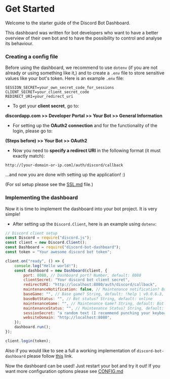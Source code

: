 # Get Started

Welcome to the starter guide of the Discord Bot Dashboard.

This dashboard was written for bot developers who want to have a better overview of their own bot
and to have the possibility to control and analyse its behaviour.

### Creating a config file

Before using the dashboard, we recommend to use `dotenv` (if you are not already or using something like it,) and to create a `.env` file to store sensitive values like your bot's token. Here is an example `.env` file:

```dotenv
SESSION_SECRET=your_own_secret_code_for_sessions
CLIENT_SECRET=your_client_secret_code
REDIRECT_URI=your_redirect_uri
```

-   To get your **client secret**, go to:

**discordapp.com >> Developer Portal >> Your Bot >> General Information**

-   For setting up the **OAuth2 connection** and for the functionality of the login, please go to:

**(Steps before) >> Your Bot >> OAuth2**

-   Now you need to **specify a redirect URI** in the following format (it must exactly match):

```text
http://[your-domain-or-ip.com]/auth/discord/callback
```

...and now you are done with setting up the application! :)

(For ssl setup please see the [SSL.md](https://github.com/julianYaman/discord-bot-dashboard/tree/master/docs/SSL.md) file.)

### Implementing the dashboard

Now it is time to implement the dashboard into your bot project. It is very simple!

-   After setting up the `Discord.Client`, here is an example using `dotenv`:

```js
// Discord client setup
const Discord = require("discord.js");
const client = new Discord.Client();
const Dashboard = require("discord-bot-dashboard");
const token = "Your awesome discord bot token";

client.on("ready", () => {
    console.log("Hello world!");
    const dashboard = new Dashboard(client, {
        port: 8080, // Dashboard port? Number, default: 8080
        clientSecret: "Your discord bot client secret",
        redirectURI: "http://localhost:8080/auth/discord/callback",
        maintenanceNotification: false, // Maintenance notification? Boolean, default: false
        baseGame: "", // Base game? String, default: !help | v0.0.6.3,
        baseBotStatus: "", // Bot status? String, default: online
        maintenanceGame: "", // Maintenance Game? String, default: Bot is in maintenance
        maintenanceStatus: "", // Maintenance Status? String, default: dnd
        sessionSecret: "a random text (I recommend punching your keyboard))", // Session Secret? String, default: abcdefghijklmnopqrstuvwxyz1234567890!@#$%¨&*()_ABCDEFGHIJKLMNOPQRSTUVWXYZ
        websiteDomain: "http://localhost:8080",
    });
    dashboard.run();
});

client.login(token);
```

Also if you would like to see a full a working implementation of `discord-bot-dashboard` please follow [this](https://github.com/julianYaman/discord-bot-dashboard/blob/master/test.js) link.

Now the dashboard can be used! Just restart your bot and try it out! If you want more configuration options please see [CONFIG.md](https://github.com/julianYaman/discord-bot-dashboard/tree/master/docs/CONFIG.md)
